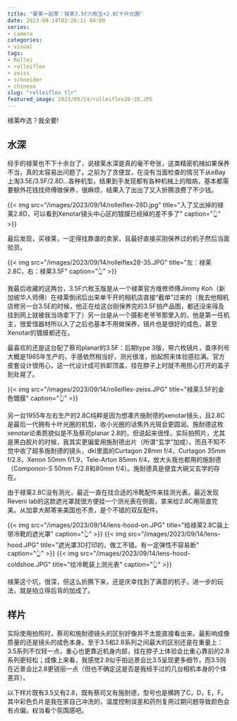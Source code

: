 ```yaml
---
title: "要莱一起莱：禄莱3.5F六枚玉+2.8C十叶光圈"
date: 2023-09-14T02:26:11-04:00
series:
- camera
categories:
- visual
tags:
- Rollei
- rolleiflex
- zeiss
- schneider
- chinese
slug: "rolleiflex tlr"
featured_image: 2023/09/14/rolleiflex28-35.JPG
---
```


禄莱咋选？我全要!
<!--more-->

## 水深

经手的禄莱也不下十余台了，说禄莱水深是真的毫不夸张，这类精密机械如果保养不当，真的太容易出问题了。之前为了贪便宜，在没有当面检查的情况下从eBay上淘3.5E/3.5F/2.8D…各种机型，结果到手发现都有各种机械上的暗病，基本都需要额外花钱找师傅做保养，很麻烦，结果入了出出了又入折腾浪费了不少钱。

{{< img src="/images/2023/09/14/rolleiflex-28D.jpg" title="入了又出掉的禄莱2.8D，可以看到Xenotar镜头中心区的镀膜已经掉的差不多了" caption="👆" >}}

最后发现，买禄莱，一定得找靠谱的卖家，且最好直接买刚保养过的机子然后当面验货。

{{< img src="/images/2023/09/14/rolleiflex28-35.JPG" title="左：禄莱2.8C，右：禄莱3.5F" caption="👆" >}}

我最后收藏的这两台，3.5F六枚玉版是从一个禄莱官方维修师傅Jimmy Koh（新加坡华人师傅）在禄莱倒闭后出来单干开的相机店直接“截单”过来的（我去他相机店修另一台3.5E的时候，他正在给这台刚保养完的3.5F拍产品图，都还没来得及挂到网上就被我当场拿下了）另一台是从一个摄影老爷爷那里入的，他是第一任机主，很爱惜器材所以入了之后也基本不用做保养，镜片也是很好的成色，甚至Xenotar的镀膜都还在。

最喜欢的还是这台配了蔡司planar的3.5F：后期type 3版，带六枚镜片，查序列号大概是1965年生产的，手感依然相当好，测光很准，拍起照来体验感拉满。官方皮套设计很用心，这一代设计成可拆卸顶盖，挂在脖子上时就不用担心打开的盖子到处晃了。

{{< img src="/images/2023/09/14/rolleiflex-zeiss.JPG" title="禄莱3.5F的金色镀膜" caption="👆" >}}

另一台1955年左右生产的2.8C纯粹是因为想凑齐施耐德的xenotar镜头，且2.8C是最后一代拥有十叶光圈的机型，收小光圈的话焦外光斑会更圆润。施耐德这枚xenotar论素质貌似是不及蔡司planar 2.8的，但说起来很怪，实际拍照片，尤其是黑白胶片的时候，我其实更偏爱用施耐德出片（所谓“玄学”加成）。而且不知不觉中收了超多施耐德的镜头，dkl里面的Curtagon 28mm f/4，Curtagon 35mm f/2.8，Xenon 50mm f/1.9，Tele-Arton 85mm f/4，放大头我也都用的施耐德（Componon-S 50mm F/2.8和80mm f/4）。施耐德真是便宜大碗又玄学的存在。

由于禄莱2.8C没有测光，最近一直在找合适的冷靴配件来挂测光表。最近发现Reveni lab的这款遮光罩就很方便挂一个测光表在侧面，拿来给2.8C用简直完美。从加拿大邮寄来美国也不贵，是个不错的双反配件。

{{< img src="/images/2023/09/14/lens-hood-on.JPG" title="给禄莱2.8C装上带冷靴的遮光罩" caption="👆" >}}
{{< img src="/images/2023/09/14/lens-hood.JPG" title="遮光罩3D打印的，做工不错。有一定弹性不容易断" caption="👆" >}}
{{< img src="/images/2023/09/14/lens-hood-coldshoe.JPG" title="给冷靴装上测光表" caption="👆" >}}

禄莱这个坑，很深，但这么折腾下来，还是庆幸找到了满意的机子。进一步的玩法，就是拍立得后背的加成了。

## 样片

实际使用拍照时，蔡司和施耐德镜头的区别好像并不太能直接看出来。最影响成像质量的还是镜头的成色本身。至于3.5和2.8系列之间最大的区别还是在重量上：3.5系列不仅轻一点，重心也更靠近机身内部，挂在脖子上体验会比重心靠前的2.8系列更轻松；成像上来看，我感觉2.8似乎拍远景会比3.5呈现更多细节，而3.5则在近景会比2.8更锐丽一点（但也不确定这是否是我经手过的几台相机本身的个体差异）。

以下样片既有3.5又有2.8，既有蔡司又有施耐德，型号也是横跨了C，D，E，F。其中彩色负片是我在家自己冲洗的，温度控制误差和药剂复用过期问题导致颜色会有点偏，权当看个氛围感吧。